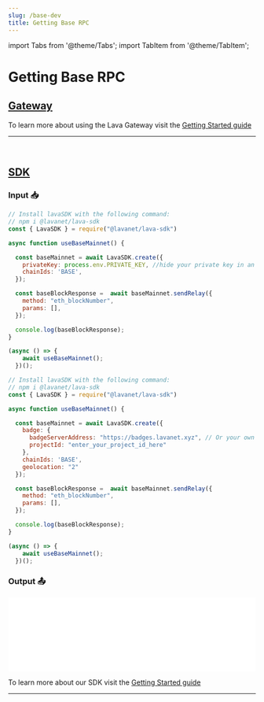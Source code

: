```yaml
---
slug: /base-dev
title: Getting Base RPC
---
```


import Tabs from '@theme/Tabs';
import TabItem from '@theme/TabItem';

# Getting Base RPC

## [Gateway](https://gateway.lavanet.xyz/?utm_source=base-dev&utm_medium=docs&utm_campaign=docs-to-gateway)

To learn more about using the Lava Gateway visit the [Getting Started guide](https://docs.lavanet.xyz/gateway-getting-started?utm_source=base-dev&utm_medium=docs&utm_campaign=docs-to-docs)

<hr />
<br />

## [SDK](https://github.com/lavanet/lava-sdk)

### Input 📥

<Tabs>
<TabItem value="backend" label="BackEnd">

```jsx
// Install lavaSDK with the following command:
// npm i @lavanet/lava-sdk
const { LavaSDK } = require("@lavanet/lava-sdk")

async function useBaseMainnet() {

  const baseMainnet = await LavaSDK.create({
    privateKey: process.env.PRIVATE_KEY, //hide your private key in an environmental variable
    chainIds: 'BASE',
  });

  const baseBlockResponse =  await baseMainnet.sendRelay({
    method: "eth_blockNumber",
    params: [],
  });

  console.log(baseBlockResponse);
}

(async () => {
    await useBaseMainnet();
  })();
```
</TabItem>
<TabItem value="frontend" label="FrontEnd">

```jsx
// Install lavaSDK with the following command:
// npm i @lavanet/lava-sdk
const { LavaSDK } = require("@lavanet/lava-sdk")

async function useBaseMainnet() {

  const baseMainnet = await LavaSDK.create({
    badge: {
      badgeServerAddress: "https://badges.lavanet.xyz", // Or your own Badge-Server URL 
      projectId: "enter_your_project_id_here" 
    },
    chainIds: 'BASE',
    geolocation: "2"
  });

  const baseBlockResponse =  await baseMainnet.sendRelay({
    method: "eth_blockNumber",
    params: [],
  });

  console.log(baseBlockResponse);
}

(async () => {
    await useBaseMainnet();
  })();
```

</TabItem>
</Tabs>

### Output 📤

<iframe width="100%" src="/img/chains/base_call.webm" frameborder="0" allow="autoplay; encrypted-media; gyroscope; picture-in-picture" allowfullscreen></iframe>


To learn more about our SDK visit the [Getting Started guide](https://docs.lavanet.xyz/sdk-getting-started?utm_source=getting-base-rpc&utm_medium=docs&utm_campaign=docs-to-docs)

<hr />
